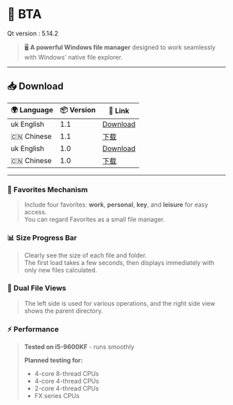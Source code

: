 # 🔧 BTA

Qt version : 5.14.2

> 🖥️ **A powerful Windows file manager** designed to work seamlessly with Windows' native file explorer.

---

## 📥 Download

| 🌍 Language | 📦 Version | 🔗 Link |
|-------------|------------|---------|
| uk English | 1.1 | [Download](https://github.com/zz137yd/BTA/releases/tag/E-1.1) |
| 🇨🇳 Chinese | 1.1 | [下载](https://github.com/zz137yd/BTA/releases/tag/C-1.1) |
| uk English | 1.0 | [Download](https://github.com/zz137yd/BTA/releases/tag/E-1.0) |
| 🇨🇳 Chinese | 1.0 | [下载](https://github.com/zz137yd/BTA/releases/tag/C-1.0) |

---

### 📌 Favorites Mechanism
> Include four favorites: **work**, **personal**, **key**, and **leisure** for easy access.  
> You can regard Favorites as a small file manager.

### 📊 Size Progress Bar
> Clearly see the size of each file and folder.  
> The first load takes a few seconds, then displays immediately with only new files calculated.

### 📁 Dual File Views
> The left side is used for various operations, and the right side view shows the parent directory.

### ⚡ Performance
> **Tested on i5-9600KF** - runs smoothly  
> 
> **Planned testing for:**
> - 4-core 8-thread CPUs
> - 4-core 4-thread CPUs  
> - 2-core 4-thread CPUs
> - FX series CPUs
